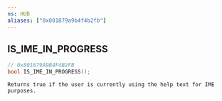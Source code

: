 ```yaml
---
ns: HUD
aliases: ["0x801879a9b4f4b2fb"]
---
```

## IS_IME_IN_PROGRESS

```c
// 0x801879A9B4F4B2FB
bool IS_IME_IN_PROGRESS();
```

```
Returns true if the user is currently using the help text for IME purposes.
```
